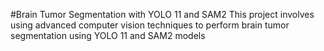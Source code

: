 #Brain Tumor Segmentation with YOLO 11 and SAM2
This project involves using advanced computer vision techniques to perform brain tumor
 segmentation using YOLO 11 and SAM2 models
